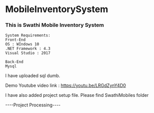 # MobileInventorySystem

### This is Swathi Mobile Inventory System

``` 
System Requirements:
Front-End
OS : WIndows 10
.NET Framework : 4.3
Visual Studio : 2017

Back-End
Mysql
```

I have uploaded sql dumb.

Demo Youtube video link : https://youtu.be/LRGdZynY4D0

I have also added project setup file. Please find SwathiMobiles folder

----Project Processing----

